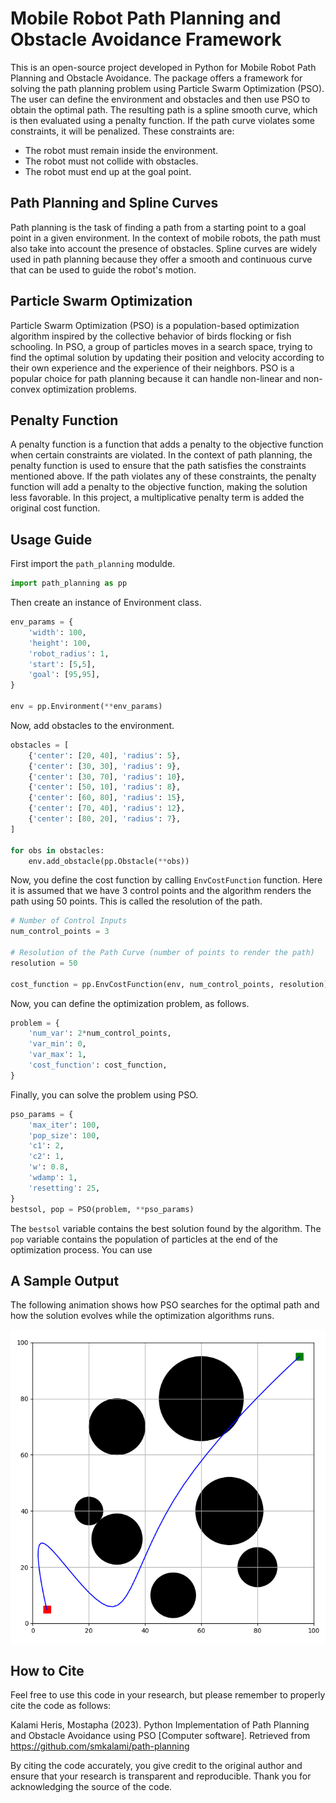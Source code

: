 # Mobile Robot Path Planning and Obstacle Avoidance Framework

This is an open-source project developed in Python for Mobile Robot Path Planning and Obstacle Avoidance. The package offers a framework for solving the path planning problem using Particle Swarm Optimization (PSO). The user can define the environment and obstacles and then use PSO to obtain the optimal path. The resulting path is a spline smooth curve, which is then evaluated using a penalty function. If the path curve violates some constraints, it will be penalized. These constraints are:

- The robot must remain inside the environment.
- The robot must not collide with obstacles.
- The robot must end up at the goal point.

## Path Planning and Spline Curves
Path planning is the task of finding a path from a starting point to a goal point in a given environment. In the context of mobile robots, the path must also take into account the presence of obstacles. Spline curves are widely used in path planning because they offer a smooth and continuous curve that can be used to guide the robot's motion.

## Particle Swarm Optimization
Particle Swarm Optimization (PSO) is a population-based optimization algorithm inspired by the collective behavior of birds flocking or fish schooling. In PSO, a group of particles moves in a search space, trying to find the optimal solution by updating their position and velocity according to their own experience and the experience of their neighbors. PSO is a popular choice for path planning because it can handle non-linear and non-convex optimization problems.

## Penalty Function
A penalty function is a function that adds a penalty to the objective function when certain constraints are violated. In the context of path planning, the penalty function is used to ensure that the path satisfies the constraints mentioned above. If the path violates any of these constraints, the penalty function will add a penalty to the objective function, making the solution less favorable. In this project, a multiplicative penalty term is added the original cost function.

## Usage Guide

First import the `path_planning` modulde.

```python
import path_planning as pp
```

Then create an instance of Environment class.

```python
env_params = {
    'width': 100,
    'height': 100,
    'robot_radius': 1,
    'start': [5,5],
    'goal': [95,95],
}

env = pp.Environment(**env_params)
```

Now, add obstacles to the environment.

```python
obstacles = [
    {'center': [20, 40], 'radius': 5},
    {'center': [30, 30], 'radius': 9},
    {'center': [30, 70], 'radius': 10},
    {'center': [50, 10], 'radius': 8},
    {'center': [60, 80], 'radius': 15},
    {'center': [70, 40], 'radius': 12},
    {'center': [80, 20], 'radius': 7},
]

for obs in obstacles:
    env.add_obstacle(pp.Obstacle(**obs))
```

Now, you define the cost function by calling `EnvCostFunction` function. Here it is assumed that we have 3 control points and the algorithm renders the path using 50 points. This is called the resolution of the path.

```python
# Number of Control Inputs
num_control_points = 3

# Resolution of the Path Curve (number of points to render the path)
resolution = 50

cost_function = pp.EnvCostFunction(env, num_control_points, resolution)
```

Now, you can define the optimization problem, as follows.

```python
problem = {
    'num_var': 2*num_control_points,
    'var_min': 0,
    'var_max': 1,
    'cost_function': cost_function,
}
```

Finally, you can solve the problem using PSO.

```python
pso_params = {
    'max_iter': 100,
    'pop_size': 100,
    'c1': 2,
    'c2': 1,
    'w': 0.8,
    'wdamp': 1,
    'resetting': 25,
}
bestsol, pop = PSO(problem, **pso_params)
```

The `bestsol` variable contains the best solution found by the algorithm. The `pop` variable contains the population of particles at the end of the optimization process. You can use 

## A Sample Output

The following animation shows how PSO searches for the optimal path and how the solution evolves while the optimization algorithms runs.

<img src="images/animation.gif" alt="Path Planning using PSO in Python" style="display: block; margin: 0 auto;">

## How to Cite

Feel free to use this code in your research, but please remember to properly cite the code as follows:

Kalami Heris, Mostapha (2023). Python Implementation of Path Planning and Obstacle Avoidance using PSO [Computer software]. Retrieved from https://github.com/smkalami/path-planning

By citing the code accurately, you give credit to the original author and ensure that your research is transparent and reproducible. Thank you for acknowledging the source of the code.
